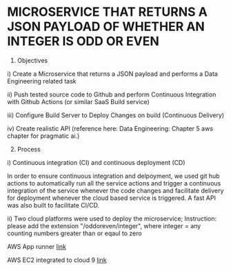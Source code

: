 # MICROSERVICE THAT RETURNS A JSON PAYLOAD OF WHETHER AN INTEGER IS ODD OR EVEN

1) Objectives

i) Create a Microservice that returns a JSON payload and performs a Data Engineering related task

ii) Push tested source code to Github and perform Continuous Integration with Github Actions (or similar SaaS Build service)

iii) Configure Build Server to Deploy Changes on build (Continuous Delivery)

iv) Create realistic API (reference here: Data Engineering: Chapter 5 aws chapter for pragmatic ai.)


2) Process

i) Continuous integration (CI) and continuous deployment (CD)

In order to ensure continuous integration and delpoyment, we used git hub actions to automatically run all the service actions and trigger a continuous integration of the service whenever the code changes and facilitate delivery for deployment whenever the cloud based service is triggered. A fast API was also built to facilitate CI/CD. 

ii) Two cloud platforms were used to deploy the microservice;
Instruction: please add the extension "/oddoreven/integer", where integer = any counting numbers greater than or eqaul to zero

AWS App runner [link](https://2awu4srmey.us-east-2.awsapprunner.com/)

AWS EC2 integrated to cloud 9 [link](http://3.140.253.214:8080/)


